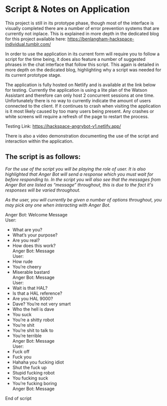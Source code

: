 # Script & Notes on Application

This project is still in its prototype phase, though most of the interface is visually completed there are a number of error prevention systems that are currently not inplace. This is explained in more depth in the dedicated blog for this project available here: https://benlangham-hackspace-individual.tumblr.com/

In order to use the application in its current form will require you to follow a script for the time being, it does also feature a number of suggested phrases in the chat interface that follow this script. This again is detailed in more depth on the dedicated blog, highlighting why a script was needed for its current prototype stage.

The application is fully hosted on Netlify and is available at the link below for testing. Currently the application is using a lite plan of the Watson Assistant and therefore can only host 2 concurrent sessions at one time. Unfortunately there is no way to currently indicate the amount of users connected to the client. If it continues to crash when visiting the application is it most likely caused by too many users being present. Any crashes or white screens will require a refresh of the page to restart the process.

Testing Link: https://hackspace-angrybot-v1.netlify.app/

There is also a video demonstration documenting the use of the script and interaction within the application.

## The script is as follows:

_For the use of the script you will be playing the role of user. It is also highlighted that Anger Bot will send a response which you must wait for before responding to. In the script you will also see that the messages from Anger Bot are listed as “message” throughout, this is due to the fact it's responses will be varied throughout._

_As the user, you will currently be given a number of options throughout, you may pick any one when interacting with Anger Bot._

Anger Bot: Welcome Message<br/>
User:<br/>
  * What are you?<br/>
  * What’s your purpose?<br/>
  * Are you real?<br/>
  * How does this work?<br/>
Anger Bot: Message<br/>
User:<br/>
  * How rude<br/>
  * You’re cheery<br/>
  * Miserable bastard<br/>
Anger Bot: Message<br/>
User:<br/>
  * Wait is that HAL?<br/>
  * Is that a HAL reference?<br/>
  * Are you HAL 9000?<br/>
  * Dave? You’re not very smart<br/>
  * Who the hell is dave<br/>
  * You suck<br/>
  * You’re a shitty robot<br/>
  * You’re shit<br/>
  * You’re shit to talk to<br/>
  * You’re terrible<br/>
Anger Bot: Message<br/>
User:<br/>
  * Fuck off<br/>
  * Fuck you<br/>
  * Hahaha you fucking idiot<br/>
  * Shut the fuck up<br/>
  * Stupid fucking robot<br/>
  * You fucking suck<br/>
  * You’re fucking boring<br/>
Anger Bot: Message<br/>

End of script<br/>
